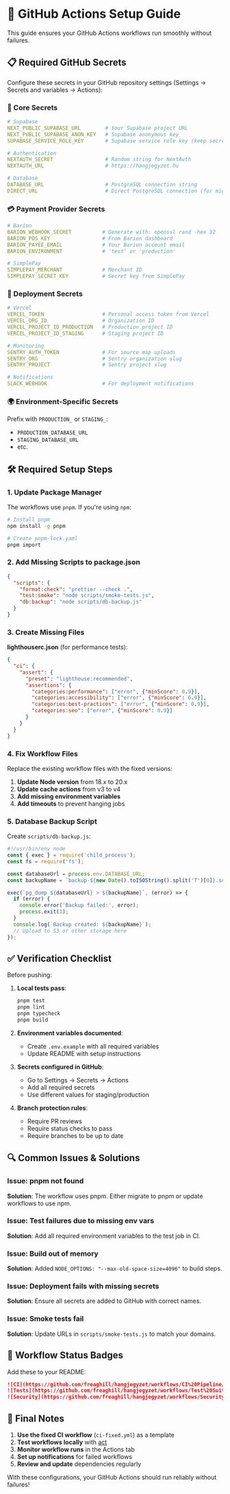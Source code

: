# 🚀 GitHub Actions Setup Guide

This guide ensures your GitHub Actions workflows run smoothly without failures.

## 📋 Required GitHub Secrets

Configure these secrets in your GitHub repository settings (Settings → Secrets and variables → Actions):

### 🔐 Core Secrets
```yaml
# Supabase
NEXT_PUBLIC_SUPABASE_URL        # Your Supabase project URL
NEXT_PUBLIC_SUPABASE_ANON_KEY   # Supabase anonymous key
SUPABASE_SERVICE_ROLE_KEY       # Supabase service role key (keep secret!)

# Authentication
NEXTAUTH_SECRET                 # Random string for NextAuth
NEXTAUTH_URL                    # https://hangjegyzet.hu

# Database
DATABASE_URL                    # PostgreSQL connection string
DIRECT_URL                      # Direct PostgreSQL connection (for migrations)
```

### 💳 Payment Provider Secrets
```yaml
# Barion
BARION_WEBHOOK_SECRET          # Generate with: openssl rand -hex 32
BARION_POS_KEY                 # From Barion dashboard
BARION_PAYEE_EMAIL             # Your Barion account email
BARION_ENVIRONMENT             # 'test' or 'production'

# SimplePay
SIMPLEPAY_MERCHANT             # Merchant ID
SIMPLEPAY_SECRET_KEY           # Secret key from SimplePay
```

### 🚀 Deployment Secrets
```yaml
# Vercel
VERCEL_TOKEN                   # Personal access token from Vercel
VERCEL_ORG_ID                  # Organization ID
VERCEL_PROJECT_ID_PRODUCTION   # Production project ID
VERCEL_PROJECT_ID_STAGING      # Staging project ID

# Monitoring
SENTRY_AUTH_TOKEN              # For source map uploads
SENTRY_ORG                     # Sentry organization slug
SENTRY_PROJECT                 # Sentry project slug

# Notifications
SLACK_WEBHOOK                  # For deployment notifications
```

### 🌍 Environment-Specific Secrets

Prefix with `PRODUCTION_` or `STAGING_`:
- `PRODUCTION_DATABASE_URL`
- `STAGING_DATABASE_URL`
- etc.

## 🛠️ Required Setup Steps

### 1. Update Package Manager
The workflows use `pnpm`. If you're using `npm`:

```bash
# Install pnpm
npm install -g pnpm

# Create pnpm-lock.yaml
pnpm import
```

### 2. Add Missing Scripts to package.json
```json
{
  "scripts": {
    "format:check": "prettier --check .",
    "test:smoke": "node scripts/smoke-tests.js",
    "db:backup": "node scripts/db-backup.js"
  }
}
```

### 3. Create Missing Files

**lighthouserc.json** (for performance tests):
```json
{
  "ci": {
    "assert": {
      "preset": "lighthouse:recommended",
      "assertions": {
        "categories:performance": ["error", {"minScore": 0.9}],
        "categories:accessibility": ["error", {"minScore": 0.9}],
        "categories:best-practices": ["error", {"minScore": 0.9}],
        "categories:seo": ["error", {"minScore": 0.9}]
      }
    }
  }
}
```

### 4. Fix Workflow Files

Replace the existing workflow files with the fixed versions:

1. **Update Node version** from 18.x to 20.x
2. **Update cache actions** from v3 to v4
3. **Add missing environment variables**
4. **Add timeouts** to prevent hanging jobs

### 5. Database Backup Script

Create `scripts/db-backup.js`:
```javascript
#!/usr/bin/env node
const { exec } = require('child_process');
const fs = require('fs');

const databaseUrl = process.env.DATABASE_URL;
const backupName = `backup-${new Date().toISOString().split('T')[0]}.sql`;

exec(`pg_dump ${databaseUrl} > ${backupName}`, (error) => {
  if (error) {
    console.error('Backup failed:', error);
    process.exit(1);
  }
  console.log(`Backup created: ${backupName}`);
  // Upload to S3 or other storage here
});
```

## ✅ Verification Checklist

Before pushing:

1. **Local tests pass**:
   ```bash
   pnpm test
   pnpm lint
   pnpm typecheck
   pnpm build
   ```

2. **Environment variables documented**:
   - Create `.env.example` with all required variables
   - Update README with setup instructions

3. **Secrets configured in GitHub**:
   - Go to Settings → Secrets → Actions
   - Add all required secrets
   - Use different values for staging/production

4. **Branch protection rules**:
   - Require PR reviews
   - Require status checks to pass
   - Require branches to be up to date

## 🔍 Common Issues & Solutions

### Issue: pnpm not found
**Solution**: The workflow uses pnpm. Either migrate to pnpm or update workflows to use npm.

### Issue: Test failures due to missing env vars
**Solution**: Add all required environment variables to the test job in CI.

### Issue: Build out of memory
**Solution**: Added `NODE_OPTIONS: "--max-old-space-size=4096"` to build steps.

### Issue: Deployment fails with missing secrets
**Solution**: Ensure all secrets are added to GitHub with correct names.

### Issue: Smoke tests fail
**Solution**: Update URLs in `scripts/smoke-tests.js` to match your domains.

## 🚦 Workflow Status Badges

Add these to your README:

```markdown
![CI](https://github.com/freaghill/hangjegyzet/workflows/CI%20Pipeline/badge.svg)
![Tests](https://github.com/freaghill/hangjegyzet/workflows/Test%20Suite/badge.svg)
![Security](https://github.com/freaghill/hangjegyzet/workflows/Security%20Scan/badge.svg)
```

## 📝 Final Notes

1. **Use the fixed CI workflow** (`ci-fixed.yml`) as a template
2. **Test workflows locally** with [act](https://github.com/nektos/act)
3. **Monitor workflow runs** in the Actions tab
4. **Set up notifications** for failed workflows
5. **Review and update** dependencies regularly

With these configurations, your GitHub Actions should run reliably without failures!